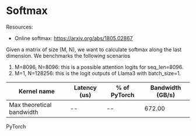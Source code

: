 # Softmax

Resources:
- Online softmax: https://arxiv.org/abs/1805.02867

Given a matrix of size (M, N), we want to calculate softmax along the last dimension. We benchmarks the following scenarios
1. M=8096, N=8096: this is a possible attention logits for seq_len=8096.
2. M=1, N=128256: this is the logit outputs of Llama3 with batch_size=1.

Kernel name               | Latency (us) | % of PyTorch | Bandwidth (GB/s)
--------------------------|--------------|--------------|-----------------
Max theoretical bandwidth |           -- |           -- |           672.00
PyTorch
